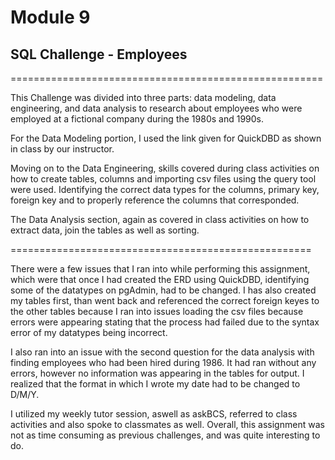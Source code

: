 # Module 9
## SQL Challenge - Employees

======================================================

This Challenge was divided into three parts: data modeling, data engineering, and data analysis to research about employees who were employed at a fictional company during the 1980s and 1990s.

For the Data Modeling portion, I used the link given for QuickDBD as shown in class by our instructor.

Moving on to the Data Engineering, skills covered during class activities on how to create tables, columns and importing csv files using the query tool were used. Identifying the correct data types for the columns, primary key, foreign key and to properly reference the columns that corresponded.

The Data Analysis section, again as covered in class activities on how to extract data, join the tables as well as sorting.

====================================================

There were a few issues that I ran into while performing this assignment, which were that once I had created the ERD using QuickDBD, identifying some of the datatypes on pgAdmin, had to be changed. 
I has also created my tables first, than went back and referenced the correct foreign keyes to the other tables because I ran into issues loading the csv files because errors were appearing stating that the process had failed due to the syntax error of my datatypes being incorrect.

I also ran into an issue with the second question for the data analysis with finding employees who had been hired during 1986. It had ran without any errors, however no information was appearing in the tables for output. I realized that the format in which I wrote my date had to be changed to D/M/Y.

I utilized my weekly tutor session, aswell as askBCS, referred to class activities and also spoke to classmates as well. 
Overall, this assignment was not as time consuming as previous challenges, and was quite interesting to do.
